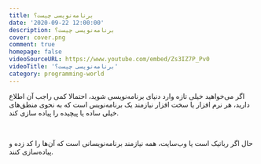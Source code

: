 ```yaml
---
title: برنامه‌نویسی چیست؟
date: '2020-09-22 12:00:00'
description: برنامه‌نویسی چیست؟
cover: cover.png
comment: true
homepage: false
videoSourceURL: https://www.youtube.com/embed/Zs3IZ7P_Pv0
videoTitle: 'برنامه‌نویسی چیست؟'
category: programming-world
---
```


اگر می‌خواهید خیلی تازه وارد دنیای برنامه‌نویسی شوید، احتمالا کمی راجب آن اطلاع دارید، هر نرم افزار یا سخت افزار نیازمند یک برنامه‌نویس است که به نحوی منطق‌های خیلی ساده یا پیچیده را پیاده سازی کند.

<br />

حال اگر رباتیک است یا وب‌سایت، همه نیازمند برنامه‌نویسانی است که آن‌ها را کد زده و پیاده‌سازی کنند.
